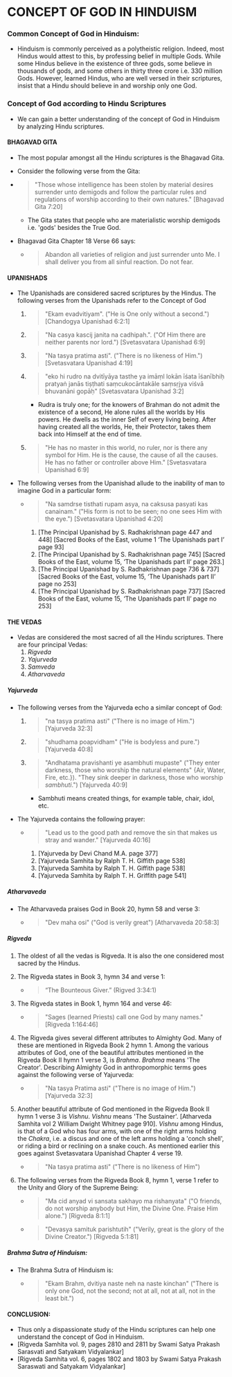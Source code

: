 # CONCEPT OF GOD IN HINDUISM
### Common Concept of God in Hinduism:

* Hinduism is commonly perceived as a polytheistic religion. Indeed, most Hindus would attest to this, by professing belief in multiple Gods. While some Hindus believe in the existence of three gods, some believe in thousands of gods, and some others in thirty three crore i.e. 330 million Gods. However, learned Hindus, who are well versed in their scriptures, insist that a Hindu should believe in and worship only one God.


### Concept of God according to Hindu Scriptures

* We can gain a better understanding of the concept of God in Hinduism by analyzing Hindu scriptures. 

#### BHAGAVAD GITA
* The most popular amongst all the Hindu scriptures is the Bhagavad Gita.
* Consider the following verse from the Gita:
* > "Those whose intelligence has been stolen by material desires surrender unto demigods and follow the particular rules and regulations of worship according to their own natures." [Bhagavad Gita 7:20]

	* The Gita states that people who are materialistic worship demigods i.e. 'gods' besides the True God.

* Bhagavad Gita Chapter 18 Verse 66 says:
	* > Abandon all varieties of religion and just surrender unto Me. I shall deliver you from all sinful reaction. Do not fear. 
	
#### UPANISHADS
* The Upanishads are considered sacred scriptures by the Hindus. The following verses from the Upanishads refer to the Concept of God
	1. > "Ekam evadvitiyam". ("He is One only without a second.") [Chandogya Upanishad 6:2:1]
	2. > "Na casya kascij janita na cadhipah.". ("Of Him there are neither parents nor lord.") [Svetasvatara Upanishad 6:9]
	3. > "Na tasya pratima asti". ("There is no likeness of Him.") [Svetasvatara Upanishad 4:19]
	4. > "eko hi rudro na dvitīyāya tasthe ya imāṃl lokān īśata īśanībhiḥ pratyaṅ janās tiṣṭhati saṃcukocāntakāle saṃsṛjya viśvā bhuvanāni gopāḥ" [Svetasvatara Upanishad 3:2]
	
		* Rudra is truly one; for the knowers of Brahman do not admit the existence of a second, He alone rules all the worlds by His powers. He dwells as the inner Self of every living being. After having created all the worlds, He, their Protector, takes them back into Himself at the end of time.
		
			
	5. > "He has no master in this world, no ruler, nor is there any symbol for Him. He is the cause, the cause of all the causes. He has no father or controller above Him." [Svetasvatara Upanishad 6:9]

* The following verses from the Upanishad allude to the inability of man to imagine God in a particular form:
	* > "Na samdrse tisthati rupam asya, na caksusa pasyati kas canainam." ("His form is not to be seen; no one sees Him with the eye.") [Svetasvatara Upanishad 4:20]
		
		1. [The Principal Upanishad by S. Radhakrishnan page 447 and 448] [Sacred Books of the East, volume 1 ‘The Upanishads part I’ page 93]
		2. [The Principal Upanishad by S. Radhakrishnan page 745] [Sacred Books of the East, volume 15, ‘The Upanishads part II’ page 263.]
		3. [The Principal Upanishad by S. Radhakrishnan page 736 & 737] [Sacred Books of the East, volume 15, ‘The Upanishads part II’ page no 253]
		4. [The Principal Upanishad by S. Radhakrishnan page 737] [Sacred Books of the East, volume 15, ‘The Upanishads part II’ page no 253]

#### THE VEDAS
* Vedas are considered the most sacred of all the Hindu scriptures. There are four principal Vedas: 
	1. *Rigveda*
	2. *Yajurveda*
	3. *Samveda*
	4. *Atharvaveda*

##### Yajurveda
* The following verses from the Yajurveda echo a similar concept of God:
	1. > "na tasya pratima asti" ("There is no image of Him.") [Yajurveda 32:3]
	2. > "shudhama poapvidham" ("He is bodyless and pure.") [Yajurveda 40:8]
	3. > "Andhatama pravishanti ye asambhuti mupaste" ("They enter darkness, those who worship the natural elements" {Air, Water, Fire, etc.}). "They sink deeper in darkness, those who worship *sambhuti*.") [Yajurveda 40:9]
	
		* Sambhuti means created things, for example table, chair, idol, etc.
		
* The Yajurveda contains the following prayer:
	* > "Lead us to the good path and remove the sin that makes us stray and wander." [Yajurveda 40:16]
		
		1. [Yajurveda by Devi Chand M.A. page 377]
		2. [Yajurveda Samhita by Ralph T. H. Giffith page 538]
		3. [Yajurveda Samhita by Ralph T. H. Giffith page 538]
		4. [Yajurveda Samhita by Ralph T. H. Griffith page 541] 

##### Atharvaveda
* The Atharvaveda praises God in Book 20, hymn 58 and verse 3:
	* > "Dev maha osi" ("God is verily great") [Atharvaveda 20:58:3] 
	
##### Rigveda
1. The oldest of all the vedas is Rigveda. It is also the one considered most sacred by the Hindus.
2. The Rigveda states in Book 3, hymn 34 and verse 1:
	* > “The Bounteous Giver.”
(Rigved 3:34:1)
3. The Rigveda states in Book 1, hymn 164 and verse 46:  
	* > "Sages (learned Priests) call one God by many names." [Rigveda 1:164:46]
2. The Rigveda gives several different attributes to Almighty God. Many of these are mentioned in Rigveda Book 2 hymn 1. Among the various attributes of God, one of the beautiful attributes mentioned in the Rigveda Book II hymn 1 verse 3, is *Brahma*. *Brahma* means 'The Creator'. Describing Almighty God in anthropomorphic terms goes against the following verse of Yajurveda:
	* > "Na tasya Pratima asti" ("There is no image of Him.") [Yajurveda 32:3]
3. Another beautiful attribute of God mentioned in the Rigveda Book II hymn 1 verse 3 is *Vishnu*. *Vishnu* means 'The Sustainer'. [Atharveda Samhita vol 2 William Dwight Whitney page 910]. *Vishnu* among Hindus, is that of a God who has four arms, with one of the right arms holding the *Chakra*, i.e. a discus and one of the left arms holding a 'conch shell', or riding a bird or reclining on a snake couch. As mentioned earlier this goes against Svetasvatara Upanishad Chapter 4 verse 19.
	* > "Na tasya pratima asti" ("There is no likeness of Him")
	
4. The following verses from the Rigveda Book 8, hymn 1, verse 1 refer to the Unity and Glory of the Supreme Being:
	* > "Ma cid anyad vi sansata sakhayo ma rishanyata" ("O friends, do not worship anybody but Him, the Divine One. Praise Him alone.") [Rigveda 8:1:1]
	* > "Devasya samituk parishtutih" ("Verily, great is the glory of the Divine Creator.") [Rigveda 5:1:81]


##### Brahma Sutra of Hinduism:
* The Brahma Sutra of Hinduism is:
	* > "Ekam Brahm, dvitiya naste neh na naste kinchan" ("There is only one God, not the second; not at all, not at all, not in the least bit.") 

#### CONCLUSION:
* Thus only a dispassionate study of the Hindu scriptures can help one understand the concept of God in Hinduism.
* [Rigveda Samhita vol. 9, pages 2810 and 2811 by Swami Satya Prakash Sarasvati and Satyakam Vidyalankar]
* [Rigveda Samhita vol. 6, pages 1802 and 1803 by Swami Satya Prakash Saraswati and Satyakam Vidyalankar]
